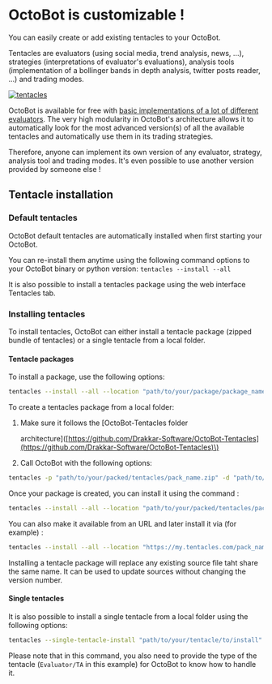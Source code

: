 # OctoBot is customizable !

You can easily create or add existing tentacles to your OctoBot.

Tentacles are evaluators \(using social media, trend analysis, news, ...\), strategies \(interpretations of evaluator's evaluations\), analysis tools \(implementation of a bollinger bands in depth analysis, twitter posts reader, ...\) and trading modes.

[![tentacles](https://raw.githubusercontent.com/Drakkar-Software/OctoBot/assets/wiki_resources/tentacles.jpg)](https://raw.githubusercontent.com/Drakkar-Software/OctoBot/assets/wiki_resources/tentacles.jpg)

OctoBot is available for free with [basic implementations of a lot of different evaluators](https://github.com/Drakkar-Software/OctoBot-Tentacles). The very high modularity in OctoBot's architecture allows it to automatically look for the most advanced version\(s\) of all the available tentacles and automatically use them in its trading strategies.

Therefore, anyone can implement its own version of any evaluator, strategy, analysis tool and trading modes. It's even possible to use another version provided by someone else !

## Tentacle installation

### Default tentacles

OctoBot default tentacles are automatically installed when first starting your OctoBot.

You can re-install them anytime using the following command options to your OctoBot binary or python version: `tentacles --install --all`

It is also possible to install a tentacles package using the web interface Tentacles tab.

### Installing tentacles

To install tentacles, OctoBot can either install a tentacle package \(zipped bundle of tentacles\) or a single tentacle from a local folder.

#### Tentacle packages

To install a package, use the following options:

```bash
tentacles --install --all --location "path/to/your/package/package_name.zip"
```

To create a tentacles package from a local folder:

1. Make sure it follows the \[OctoBot-Tentacles folder

   architecture\]\([https://github.com/Drakkar-Software/OctoBot-Tentacles](https://github.com/Drakkar-Software/OctoBot-Tentacles)\)

2. Call OctoBot with the following options:

```bash
tentacles -p "path/to/your/packed/tentacles/pack_name.zip" -d "path/to/your/local/tentacles/folder"
```

Once your package is created, you can install it using the command :

```bash
tentacles --install --all --location "path/to/your/packed/tentacles/pack_name.zip"
```

You can also make it available from an URL and later install it via \(for example\) :

```bash
tentacles --install --all --location "https://my.tentacles.com/pack_name"
```

Installing a tentacle package will replace any existing source file taht share the same name. It can be used to update sources without changing the version number.

#### Single tentacles

It is also possible to install a single tentacle from a local folder using the following options:

```bash
tentacles --single-tentacle-install "path/to/your/tentacle/to/install" Evaluator/TA
```

Please note that in this command, you also need to provide the type of the tentacle \(`Evaluator/TA` in this example\) for OctoBot to know how to handle it.


